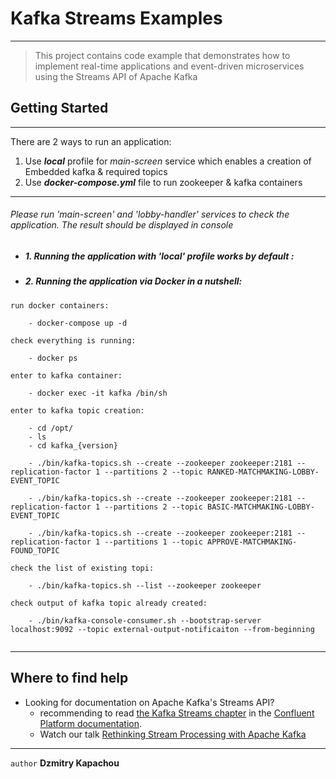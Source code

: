 # Kafka Streams Examples

---

> This project contains code example that demonstrates how to implement real-time applications and event-driven microservices using the Streams API of Apache Kafka</p>

<h2>Getting Started</h2>

___

There are 2 ways to run an application:

1) Use ***local*** profile for _main-screen_ service which enables a creation of Embedded kafka & required topics
2) Use ***docker-compose.yml*** file to run zookeeper & kafka containers

___

<h6> Please run 'main-screen' and 'lobby-handler' services to check the application.
The result should be displayed in console</h6>


* <h5> 1. Running the application with 'local' profile works by default : </h5> 
* <h5> 2. Running the application via Docker in a nutshell: </h5> 

```
run docker containers:

    - docker-compose up -d

check everything is running:    
    
    - docker ps
    
enter to kafka container:

    - docker exec -it kafka /bin/sh
    
enter to kafka topic creation:

    - cd /opt/
    - ls
    - cd kafka_{version}

    - ./bin/kafka-topics.sh --create --zookeeper zookeeper:2181 --replication-factor 1 --partitions 2 --topic RANKED-MATCHMAKING-LOBBY-EVENT_TOPIC

    - ./bin/kafka-topics.sh --create --zookeeper zookeeper:2181 --replication-factor 1 --partitions 2 --topic BASIC-MATCHMAKING-LOBBY-EVENT_TOPIC
    
    - ./bin/kafka-topics.sh --create --zookeeper zookeeper:2181 --replication-factor 1 --partitions 1 --topic APPROVE-MATCHMAKING-FOUND_TOPIC
    
check the list of existing topi:

    - ./bin/kafka-topics.sh --list --zookeeper zookeeper    
    
check output of kafka topic already created:

    - ./bin/kafka-console-consumer.sh --bootstrap-server localhost:9092 --topic external-output-notificaiton --from-beginning
    
```

___ 

Where to find help
---

* Looking for documentation on Apache Kafka's Streams API?
    * recommending to read [the Kafka Streams chapter](https://docs.confluent.io/platform/current/streams/index.html) in
      the [Confluent Platform documentation](https://docs.confluent.io/home/overview.html).
    * Watch our talk [Rethinking Stream Processing with Apache Kafka](https://www.youtube.com/watch?v=ACwnrnVJXuE)

___
`author` **Dzmitry Kapachou**
